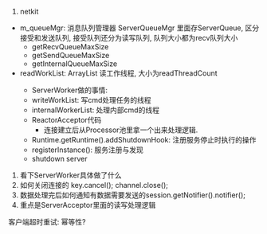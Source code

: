 1. netkit
  - m_queueMgr: 消息队列管理器 ServerQueueMgr 里面存ServerQueue, 区分接受和发送队列, 接受队列还分为读写队列, 队列大小都为recv队列大小
    - getRecvQueueMaxSize
    - getSendQueueMaxSize
    - getInternalQueueMaxSize
  - readWorkList: ArrayList<ServerWorker> 读工作线程, 大小为readThreadCount
    - ServerWorker做的事情:
    - writeWorkList: 写cmd处理任务的线程
    - internalWorkerList: 处理内部cmd的线程
    - ReactorAcceptor代码
      - 连接建立后从Processor池里拿一个出来处理逻辑.
    - Runtime.getRuntime().addShutdownHook: 注册服务停止时执行的操作
    - registerInstance(): 服务注册与发现
    - shutdown server
    
    
    


1. 看下ServerWorker具体做了什么
2. 如何关闭连接的
   key.cancel();
   channel.close();
3. 数据处理完后如何通知有数据需要发送的session.getNotifier().notifier();
4. 重点是ServerAcceptor里面的读写处理逻辑



客户端超时重试: 幂等性?








